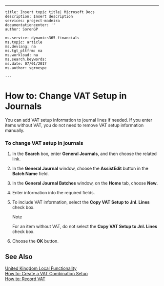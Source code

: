 ---
    title: Insert topic title| Microsoft Docs
    description: Insert description
    services: project-madeira
    documentationcenter: ''
    author: SorenGP

    ms.service: dynamics365-financials
    ms.topic: article
    ms.devlang: na
    ms.tgt_pltfrm: na
    ms.workload: na
    ms.search.keywords:
    ms.date: 07/01/2017
    ms.author: sgroespe

    ---
# How to: Change VAT Setup in Journals
You can add VAT setup information to journal lines if needed. If you enter items without VAT, you do not need to remove VAT setup information manually.  
  
### To change VAT setup in journals  
  
1.  In the **Search** box, enter **General Journals**, and then choose the related link.  
  
2.  In the **General Journal** window, choose the **AssistEdit** button in the **Batch Name** field.  
  
3.  In the **General Journal Batches** window, on the **Home** tab, choose **New**.  
  
4.  Enter information into the required fields.  
  
5.  To include VAT information, select the **Copy VAT Setup to Jnl. Lines** check box.  
  
    > [!NOTE]  
    >  For an item without VAT, do not select the **Copy VAT Setup to Jnl. Lines** check box.  
  
6.  Choose the **OK** button.  
  
## See Also  
 [United Kingdom Local Functionality](../united-kingdom-local-functionality.md)   
 [How to: Create a VAT Combination Setup](../how-to-create-a-vat-combination-setup.md)   
 [How to: Record VAT](../how-to-record-vat.md)